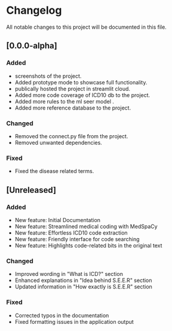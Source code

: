 # Changelog

All notable changes to this project will be documented in this file.
## [0.0.0-alpha]

### Added
- screenshots of the project.
- Added prototype mode to showcase full functionality.
- publically hosted the project in streamlit cloud.
- Added more code coverage of ICD10 db to the project.
- Added more rules to the ml seer model .
- Added more reference database to the project.

### Changed
- Removed the connect.py file from the project.
- Removed unwanted dependencies.

### Fixed
- Fixed the disease related terms.

## [Unreleased]

### Added
- New feature: Initial Documentation
- New feature: Streamlined medical coding with MedSpaCy
- New feature: Effortless ICD10 code extraction
- New feature: Friendly interface for code searching
- New feature: Highlights code-related bits in the original text

### Changed
- Improved wording in "What is ICD?" section
- Enhanced explanations in "Idea behind S.E.E.R" section
- Updated information in "How exactly is S.E.E.R" section

### Fixed
- Corrected typos in the documentation
- Fixed formatting issues in the application output
